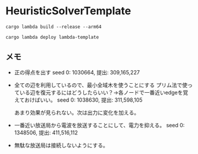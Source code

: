 # HeuristicSolverTemplate

```shell
cargo lambda build --release --arm64
```

```shell
cargo lambda deploy lambda-template
```

## メモ
 - 正の得点を出す
    seed 0: 1030664,
    提出: 309,165,227

 - 全ての辺を利用しているので、最小全域木を使うことにする
   プリム法で使っている辺を復元するにはどうしたらいい？→各ノードで一番近いedgeを覚えておけばいい。
   seed 0: 1038630,
   提出: 311,598,105

   あまり効果が見られない。次は出力に変化を加える。

 - 一番近い放送局から電波を放送することにして、電力を抑える。
   seed 0: 1348506,
   提出: 411,516,112
 
 - 無駄な放送局は接続しないようにする。